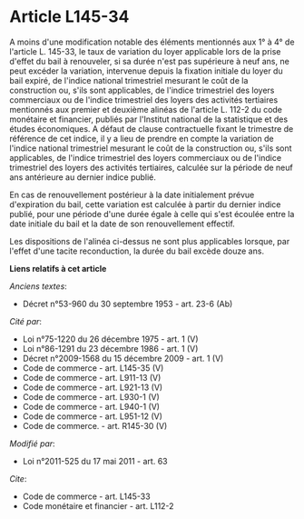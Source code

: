 # Article L145-34

A moins d'une modification notable des éléments mentionnés aux 1° à 4° de l'article L. 145-33, le taux de variation du loyer
applicable lors de la prise d'effet du bail à renouveler, si sa durée n'est pas supérieure à neuf ans, ne peut excéder la
variation, intervenue depuis la fixation initiale du loyer du bail expiré, de l'indice national trimestriel mesurant le coût
de la construction ou, s'ils  sont applicables, de l'indice trimestriel des loyers commerciaux ou de  l'indice trimestriel
des loyers des activités tertiaires mentionnés aux  premier et deuxième alinéas de l'article L. 112-2 du code monétaire et
financier, publiés par l'Institut national de la statistique et des études économiques. A défaut de clause contractuelle
fixant le trimestre de référence de cet indice, il y a lieu de prendre en compte la variation de l'indice national
trimestriel mesurant le coût de la construction ou, s'ils  sont applicables, de l'indice trimestriel des loyers commerciaux
ou de  l'indice trimestriel des loyers des activités tertiaires, calculée sur la période de neuf ans antérieure au dernier
indice publié. 

En cas de renouvellement postérieur à la date initialement prévue d'expiration du bail, cette variation est calculée à partir
du dernier indice publié, pour une période d'une durée égale à celle qui s'est écoulée entre la date initiale du bail et la
date de son renouvellement effectif. 

Les dispositions de l'alinéa ci-dessus ne sont plus applicables lorsque, par l'effet d'une tacite reconduction, la durée du
bail excède douze ans.

**Liens relatifs à cet article**

_Anciens textes_:

  - Décret n°53-960 du 30 septembre 1953 - art. 23-6 (Ab)

_Cité par_:

  - Loi n°75-1220 du 26 décembre 1975 - art. 1 (V)
  - Loi n°86-1291 du 23 décembre 1986 - art. 1 (V)
  - Décret n°2009-1568 du 15 décembre 2009 - art. 1 (V)
  - Code de commerce - art. L145-35 (V)
  - Code de commerce - art. L911-13 (V)
  - Code de commerce - art. L921-13 (V)
  - Code de commerce - art. L930-1 (V)
  - Code de commerce - art. L940-1 (V)
  - Code de commerce - art. L951-12 (V)
  - Code de commerce. - art. R145-30 (V)

_Modifié par_:

  - Loi n°2011-525 du 17 mai 2011 - art. 63

_Cite_:

  - Code de commerce - art. L145-33
  - Code monétaire et financier - art. L112-2
